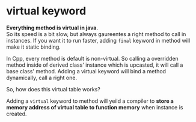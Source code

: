 # virtual keyword

**Everything method is virtual in java**.  
So its speed is a bit slow, but always gaureentes a right method to call in instances. If you want it to run faster, adding `final` keyword in method will make it static binding.

In Cpp, every method is default is non-virtual. So calling a overridden method inside of derived class' instance which is upcasted, it will call a base class' method. Adding a virtual keyword will bind a method dynamically, call a right one.

So, how does this virtual table works?

Adding a `virtual` keyword to method will yeild a compiler to **store a memory address of virtual table to function memory** when instance is created.
